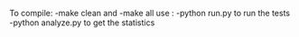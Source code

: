 To compile: 
    -make clean and -make all
use :
    -python run.py to run the tests
    -python analyze.py to get the statistics